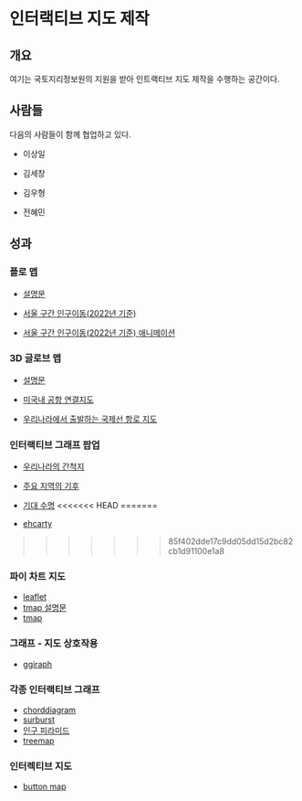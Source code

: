 # 인터랙티브 지도 제작


## 개요

여기는 국토지리정보원의 지원을 받아 인트랙티브 지도 제작을 수행하는
공간이다.

## 사람들

다음의 사람들이 함께 협업하고 있다.

- 이상일

- 김세창

- 김우형

- 전혜민

## 성과

### 플로 맵

- [설명문](https://snu-sds.github.io/2024_interactive_maps/flowmap.html)

- [서울 구간 인구이동(2022년
  기준)](https://snu-sds.github.io/2024_interactive_maps/flowmapblue.html)

- [서울 구간 인구이동(2022년 기준)
  애니메이션](https://snu-sds.github.io/2024_interactive_maps/flowmapblue_ani.html)

### 3D 글로브 맵

- [설명문](https://snu-sds.github.io/2024_interactive_maps/globe.html)

- [미국내 공항
  연결지도](https://snu-sds.github.io/2024_interactive_maps/globe_arc.html)

- [우리나라에서 출발하는 국제선 항로
  지도](https://snu-sds.github.io/2024_interactive_maps/korea_arc.html)

### 인터랙티브 그래프 팝업

- [우리나라의 간척지](https://snu-sds.github.io/2024_interactive_maps/Interactive_Map_Slide_Image.html)

- [주요 지역의 기후](https://snu-sds.github.io/2024_interactive_maps/Climate_of_Korea.html)

- [기대 수명](https://snu-sds.github.io/2024_interactive_maps/Life_Expectancy.html)
<<<<<<< HEAD
=======

- [ehcarty](https://snu-sds.github.io/2024_interactive_maps/echarty_test.html)
>>>>>>> 85f402dde17c9dd05dd15d2bc82cb1d91100e1a8

### 파이 차트 지도

- [leaflet](https://snu-sds.github.io/2024_interactive_maps/piemap.html)
- [tmap 설명문](https://snu-sds.github.io/2024_interactive_maps/tmap_piechart.html)
- [tmap](https://snu-sds.github.io/2024_interactive_maps/new_piemap.html)

### 그래프 - 지도 상호작용
- [ggiraph](https://snu-sds.github.io/2024_interactive_maps/ggiraph.html)

### 각종 인터랙티브 그래프
- [chorddiagram](https://snu-sds.github.io/2024_interactive_maps/return_chorddiagram.html)
- [surburst](https://snu-sds.github.io/2024_interactive_maps/sunburst.html)
- [인구 피라미드](https://snu-sds.github.io/2024_interactive_maps/pop_pyramid.html)
- [treemap](https://snu-sds.github.io/2024_interactive_maps/foreigner_treemap(2022).html)

### 인터렉티브 지도
- [button map](https://snu-sds.github.io/2024_interactive_maps/urbanization_button_map.html)
